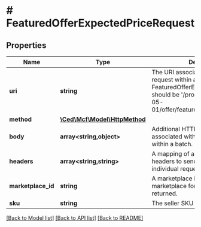 # # FeaturedOfferExpectedPriceRequest

## Properties

Name | Type | Description | Notes
------------ | ------------- | ------------- | -------------
**uri** | **string** | The URI associated with an individual request within a batch. For FeaturedOfferExpectedPrice, this should be &#39;/products/pricing/2022-05-01/offer/featuredOfferExpectedPrice&#39;. |
**method** | [**\Ced\Mcf\Model\HttpMethod**](HttpMethod.md) |  |
**body** | **array<string,object>** | Additional HTTP body information associated with an individual request within a batch. | [optional]
**headers** | **array<string,string>** | A mapping of additional HTTP headers to send/receive for an individual request within a batch. | [optional]
**marketplace_id** | **string** | A marketplace identifier. Specifies the marketplace for which data is returned. |
**sku** | **string** | The seller SKU of the item. |

[[Back to Model list]](../../README.md#models) [[Back to API list]](../../README.md#endpoints) [[Back to README]](../../README.md)
